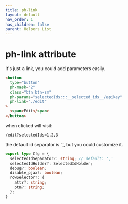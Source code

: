 ```yaml
---
title: ph-link
layout: default
nav_order: 1
has_children: false
parent: Helpers List
---
```


# ph-link attribute

It's just a link, you could add parameters easily.

```html
<button
  type="button"
  ph-mask="2"
  class="btn btn-sm"
  ph-params="selectedIds:::__selected_ids__/apikey"
  ph-link="./edit"
>
  <span>Edit</span>
</button>
```

when clicked will visit:

```
/edit?selectedIds=1,2,3
```

the default id separator is ',', but you could customize it.

```typescript
export type Cfg = {
  selectedIdSeparator?: string; // default: ','
  selectedIdHolder?: SelectedIdHolder;
  debug?: boolean;
  disable_pjax?: boolean;
  rowSelector?: {
    attr?: string;
    ptn?: string;
  };
}
```
